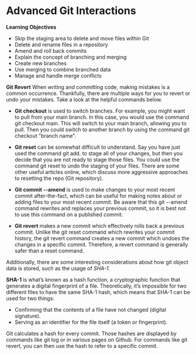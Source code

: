 <h1>Advanced Git Interactions</h1>

**Learning Objectives**
- Skip the staging area to delete and move files within Git
- Delete and rename files in a repository
- Amend and roll back commits
- Explain the concept of branching and merging
- Create new branches
- Use merging to combine branched data
- Manage and handle merge conflicts

**Git Revert**
When writing and committing code, making mistakes is a common occurrence. Thankfully, there are multiple ways for you to revert or undo your mistakes. Take a look at the helpful commands below.

- **Git checkout** is used to switch branches. For example, you might want to pull from your main branch. In this case, you would use the command git checkout main. This will switch to your main branch, allowing you to pull. Then you could switch to another branch by using the command  git checkout "branch name".

- **Git reset** can be somewhat difficult to understand. Say you have just used the command git add. to stage all of your changes, but then you decide that you are not ready to stage those files. You could use the command git reset to undo the staging of your files.
There are some other useful articles online, which discuss more aggressive approaches to resetting the repo (Git repository). 

- **Git commit --amend**
 is used to make changes to your most recent commit after-the-fact, which can be useful for making notes about or adding files to your most recent commit. Be aware that this git --amend command rewrites and replaces your previous commit, so it is best not to use this command on a published commit.

- **Git revert** makes a new commit which effectively rolls back a previous commit. Unlike the git reset command which rewrites your commit history, the git revert command creates a new commit which undoes the changes in a specific commit. Therefore, a revert command is generally safer than a reset command.

Additionally, there are some interesting considerations about how git object data is stored, such as the usage of *SHA-1.*

**SHA-1** is what’s known as a hash function, a cryptographic function that generates a digital fingerprint of a file. Theoretically, it’s impossible for two different files to have the same SHA-1 hash, which means that SHA-1 can be used for two things:
- Confirming that the contents of a file have not changed (digital signature).
- Serving as an identifier for the file itself (a token or fingerprint).

Git calculates a hash for every commit. Those hashes are displayed by commands like git log or in various pages on Github. For commands like git revert, you can then use the hash to refer to a specific commit.

